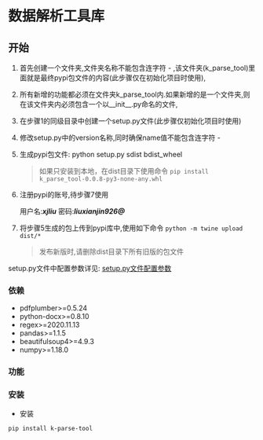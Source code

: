 # 数据解析工具库



## 开始
1. 首先创建一个文件夹,文件夹名称不能包含连字符 - ,该文件夹(k_parse_tool)里面就是最终pypi包文件的内容(此步骤仅在初始化项目时使用),
2. 所有新增的功能都必须在文件夹k_parse_tool内.如果新增的是一个文件夹,则在该文件夹内必须包含一个以__init__.py命名的文件,
3. 在步骤1的同级目录中创建一个setup.py文件(此步骤仅初始化项目时使用)
4. 修改setup.py中的version名称,同时确保name值不能包含连字符 -
5. 生成pypi包文件:  python setup.py sdist bdist_wheel
    > 如果只安装到本地，在dist目录下使用命令  `pip install k_parse_tool-0.0.8-py3-none-any.whl`
6. 注册pypi的账号,待步骤7使用

   用户名:***xjliu***    密码:***liuxianjin926@***
7. 将步骤5生成的包上传到pypi库中,使用如下命令
    `python -m twine upload dist/*`
    
     > 发布新版时,请删除dist目录下所有旧版的包文件
    

setup.py文件中配置参数详见:
    [setup.py文件配置参数](https://packaging.python.org/tutorials/packaging-projects/)
    
### 依赖
- pdfplumber>=0.5.24
- python-docx>=0.8.10
- regex>=2020.11.13
- pandas>=1.1.5
- beautifulsoup4>=4.9.3
- numpy>=1.18.0
### 功能

### 安装
- 安装

```pip install k-parse-tool```



